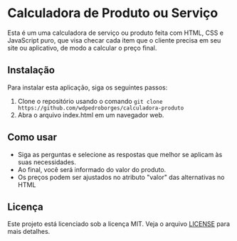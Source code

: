 # Calculadora de Produto ou Serviço

Esta é um uma calculadora de serviço ou produto feita com HTML, CSS e JavaScript puro, que visa checar cada item que o cliente precisa em seu site ou aplicativo, de modo a calcular o preço final.

## Instalação

Para instalar esta aplicação, siga os seguintes passos:

1. Clone o repositório usando o comando `git clone https://github.com/wdpedroborges/calculadora-produto`
2. Abra o arquivo index.html em um navegador web.

## Como usar

- Siga as perguntas e selecione as respostas que melhor se aplicam às suas necessidades.
- Ao final, você será informado do valor do produto.
- Os preços podem ser ajustados no atributo "valor" das alternativas no HTML

## Licença

Este projeto está licenciado sob a licença MIT. Veja o arquivo [LICENSE](LICENSE.txt) para mais detalhes.